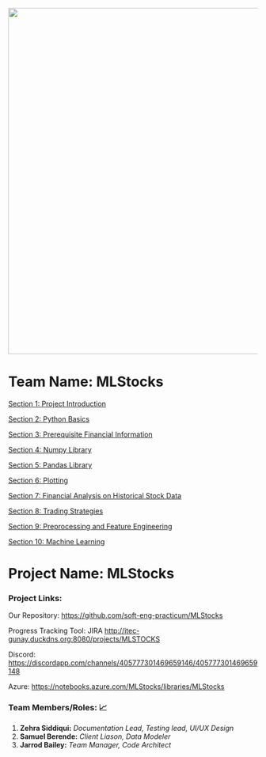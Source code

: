 <p align="center">
  <img src="MLStocks/Cover_Image.png" width="700"/>
</p>

# Team Name: MLStocks

[Section 1: Project Introduction](https://github.com/soft-eng-practicum/MLStocks/blob/master/Section_01/Introduction.ipynb)

[Section 2: Python Basics](https://github.com/soft-eng-practicum/MLStocks/blob/master/Section_02/Python_Basics.ipynb)

[Section 3: Prerequisite Financial Information](https://github.com/soft-eng-practicum/MLStocks/blob/master/Section_03/Prerequisite_Financial_Information.ipynb)

[Section 4: Numpy Library](https://github.com/soft-eng-practicum/MLStocks/blob/master/Section_04/NumPy.ipynb)

[Section 5: Pandas Library](https://github.com/soft-eng-practicum/MLStocks/blob/master/Section_05/Pandas.ipynb)

[Section 6: Plotting](https://github.com/soft-eng-practicum/MLStocks/blob/master/Section_06/Plotting.ipynb)

[Section 7: Financial Analysis on Historical Stock Data](https://github.com/soft-eng-practicum/MLStocks/blob/master/Section_07/Financial_Analysis_on_Historical_Stock_Data.ipynb)

[Section 8: Trading Strategies](https://github.com/soft-eng-practicum/MLStocks/blob/master/Section_08/Trading_Strategies.ipynb)

[Section 9: Preprocessing and Feature Engineering](https://github.com/soft-eng-practicum/MLStocks/blob/master/Section_09/Preprocessing_and_Feature_Engineering.ipynb)

[Section 10: Machine Learning](https://github.com/soft-eng-practicum/MLStocks/blob/master/Section_10/Linear_Regression.ipynb)

# Project Name: MLStocks

### Project Links: 

Our Repository: https://github.com/soft-eng-practicum/MLStocks

Progress Tracking Tool: JIRA http://itec-gunay.duckdns.org:8080/projects/MLSTOCKS

Discord: https://discordapp.com/channels/405777301469659146/405777301469659148

Azure: https://notebooks.azure.com/MLStocks/libraries/MLStocks

### Team Members/Roles: :chart_with_upwards_trend:
   1. **Zehra Siddiqui:** _Documentation Lead, Testing lead, UI/UX Design_
   2. **Samuel Berende:** _Client Liason, Data Modeler_
   3. **Jarrod Bailey:** _Team Manager, Code Architect_

    

